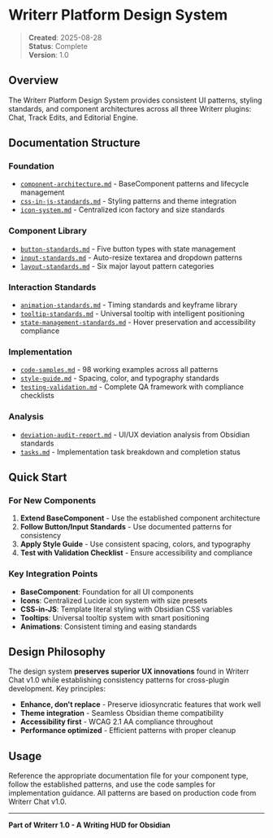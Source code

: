 # Writerr Platform Design System

> **Created**: 2025-08-28  
> **Status**: Complete  
> **Version**: 1.0

## Overview

The Writerr Platform Design System provides consistent UI patterns, styling standards, and component architectures across all three Writerr plugins: Chat, Track Edits, and Editorial Engine.

## Documentation Structure

### **Foundation**
- [`component-architecture.md`](./component-architecture.md) - BaseComponent patterns and lifecycle management
- [`css-in-js-standards.md`](./css-in-js-standards.md) - Styling patterns and theme integration  
- [`icon-system.md`](./icon-system.md) - Centralized icon factory and size standards

### **Component Library**
- [`button-standards.md`](./button-standards.md) - Five button types with state management
- [`input-standards.md`](./input-standards.md) - Auto-resize textarea and dropdown patterns
- [`layout-standards.md`](./layout-standards.md) - Six major layout pattern categories

### **Interaction Standards**
- [`animation-standards.md`](./animation-standards.md) - Timing standards and keyframe library
- [`tooltip-standards.md`](./tooltip-standards.md) - Universal tooltip with intelligent positioning
- [`state-management-standards.md`](./state-management-standards.md) - Hover preservation and accessibility compliance

### **Implementation**
- [`code-samples.md`](./code-samples.md) - 98 working examples across all patterns
- [`style-guide.md`](./style-guide.md) - Spacing, color, and typography standards
- [`testing-validation.md`](./testing-validation.md) - Complete QA framework with compliance checklists

### **Analysis**
- [`deviation-audit-report.md`](./deviation-audit-report.md) - UI/UX deviation analysis from Obsidian standards
- [`tasks.md`](./tasks.md) - Implementation task breakdown and completion status

## Quick Start

### For New Components

1. **Extend BaseComponent** - Use the established component architecture
2. **Follow Button/Input Standards** - Use documented patterns for consistency
3. **Apply Style Guide** - Use consistent spacing, colors, and typography
4. **Test with Validation Checklist** - Ensure accessibility and compliance

### Key Integration Points

- **BaseComponent**: Foundation for all UI components
- **Icons**: Centralized Lucide icon system with size presets
- **CSS-in-JS**: Template literal styling with Obsidian CSS variables
- **Tooltips**: Universal tooltip system with smart positioning
- **Animations**: Consistent timing and easing standards

## Design Philosophy

The design system **preserves superior UX innovations** found in Writerr Chat v1.0 while establishing consistency patterns for cross-plugin development. Key principles:

- **Enhance, don't replace** - Preserve idiosyncratic features that work well
- **Theme integration** - Seamless Obsidian theme compatibility  
- **Accessibility first** - WCAG 2.1 AA compliance throughout
- **Performance optimized** - Efficient patterns with proper cleanup

## Usage

Reference the appropriate documentation file for your component type, follow the established patterns, and use the code samples for implementation guidance. All patterns are based on production code from Writerr Chat v1.0.

---

**Part of Writerr 1.0 - A Writing HUD for Obsidian**